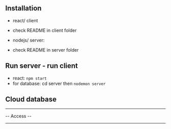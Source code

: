 ## Installation
* react/ client
* check README in client folder


* nodejs/ server:
* check README in server folder


## Run server - run client
* react: `npm start`
* for database: cd server then `nodemon server`

## Cloud database

-----------------------------------------------------------------
-- Access --

-----------------------------------------------------------------
